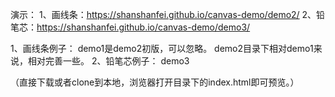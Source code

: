 演示：
1、画线条：https://shanshanfei.github.io/canvas-demo/demo2/
2、铅笔芯：https://shanshanfei.github.io/canvas-demo/demo3/

1、画线条例子：
demo1是demo2初版，可以忽略。
demo2目录下相对demo1来说，相对完善一些。
2、铅笔芯例子：
demo3

（直接下载或者clone到本地，浏览器打开目录下的index.html即可预览。）
